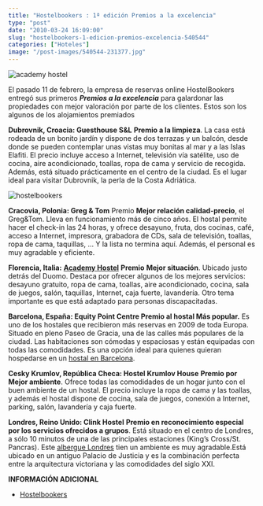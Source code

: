 ```yaml
---
title: "Hostelbookers : 1ª edición Premios a la excelencia"
type: "post"
date: "2010-03-24 16:09:00"
slug: "hostelbookers-1-edicion-premios-excelencia-540544"
categories: ["Hoteles"]
image: "/post-images/540544-231377.jpg"
---
```


 ![academy hostel](/post-images/540544-231377.jpg "academy hostel")

 El pasado 11 de febrero, la empresa de reservas online HostelBookers entregó sus primeros ***Premios a la excelencia*** para galardonar las propiedades con mejor valoración por parte de los clientes. Estos son los algunos de los alojamientos premiados

 **Dubrovnik, Croacia: Guesthouse S&amp;L** **Premio a la limpieza**. La casa está rodeada de un bonito jardín y dispone de dos terrazas y un balcón, desde donde se pueden contemplar unas vistas muy bonitas al mar y a las Islas Elafiti. El precio incluye acceso a Internet, televisión vía satélite, uso de cocina, aire acondicionado, toallas, ropa de cama y servicio de recogida. Además, está situado prácticamente en el centro de la ciudad. Es el lugar ideal para visitar Dubrovnik, la perla de la Costa Adriática.

 ![hostelbookers](/post-images/540544-231378.jpg "hostelbookers")

 **Cracovia, Polonia: Greg &amp; Tom** Premio **Mejor relación calidad-precio**, el Greg&amp;Tom. Lleva en funcionamiento más de cinco años. El hostal permite hacer el check-in las 24 horas, y ofrece desayuno, fruta, dos cocinas, café, acceso a Internet, impresora, grabadora de CDs, sala de televisión, toallas, ropa de cama, taquillas, … Y la lista no termina aquí. Además, el personal es muy agradable y eficiente.

 **Florencia, Italia:** [**Academy Hostel**](http://es.hostelbookers.com/albergues/italia/florencia/30863/)  **Premio** **Mejor situación**. Ubicado justo detrás del Duomo. Destaca por ofrecer algunos de los mejores servicios: desayuno gratuito, ropa de cama, toallas, aire acondicionado, cocina, sala de juegos, salón, taquillas, Internet, caja fuerte, lavandería. Otro tema importante es que está adaptado para personas discapacitadas.

 **Barcelona, España: Equity Point Centre Premio al hostal Más popular.** Es uno de los hostales que recibieron más reservas en 2009 de toda Europa. Situado en pleno Paseo de Gracia, una de las calles más populares de la ciudad. Las habitaciones son cómodas y espaciosas y están equipadas con todas las comodidades. Es una opción ideal para quienes quieran hospedarse en un [hostal en Barcelona](http://es.hostelbookers.com/albergues/espana/barcelona/).

 **Cesky Krumlov, República Checa: Hostel Krumlov House** **Premio por Mejor ambiente**. Ofrece todas las comodidades de un hogar junto con el buen ambiente de un hostal. El precio incluye la ropa de cama y las toallas, y además el hostal dispone de cocina, sala de juegos, conexión a Internet, parking, salón, lavandería y caja fuerte.

 **Londres, Reino Unido: Clink Hostel** **Premio en reconocimiento especial por los servicios ofrecidos a grupos**. Está situado en el centro de Londres, a sólo 10 minutos de una de las principales estaciones (King’s Cross/St. Pancras). Este [albergue Londres](http://es.hostelbookers.com/albergues/inglaterra/londres/) tien un ambiente es muy agradable.Está ubicado en un antiguo Palacio de Justicia y es la combinación perfecta entre la arquitectura victoriana y las comodidades del siglo XXI.

 **INFORMACIÓN ADICIONAL**

- [ Hostelbookers](http://es.hostelbookers.com/albergues/hostales-destacados-2010/Nofollow)